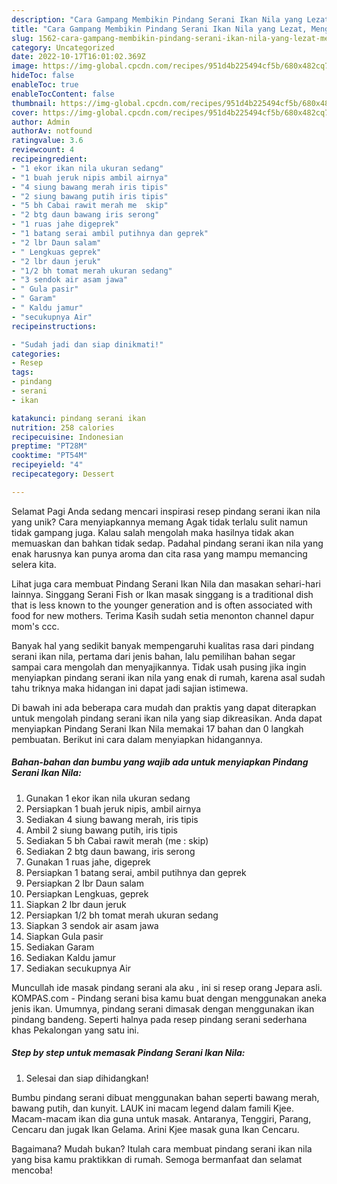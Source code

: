 ```yaml
---
description: "Cara Gampang Membikin Pindang Serani Ikan Nila yang Lezat, Mengugah Selera"
title: "Cara Gampang Membikin Pindang Serani Ikan Nila yang Lezat, Mengugah Selera"
slug: 1562-cara-gampang-membikin-pindang-serani-ikan-nila-yang-lezat-mengugah-selera
category: Uncategorized
date: 2022-10-17T16:01:02.369Z
image: https://img-global.cpcdn.com/recipes/951d4b225494cf5b/680x482cq70/pindang-serani-ikan-nila-foto-resep-utama.jpg
hideToc: false
enableToc: true
enableTocContent: false
thumbnail: https://img-global.cpcdn.com/recipes/951d4b225494cf5b/680x482cq70/pindang-serani-ikan-nila-foto-resep-utama.jpg
cover: https://img-global.cpcdn.com/recipes/951d4b225494cf5b/680x482cq70/pindang-serani-ikan-nila-foto-resep-utama.jpg
author: Admin
authorAv: notfound
ratingvalue: 3.6
reviewcount: 4
recipeingredient:
- "1 ekor ikan nila ukuran sedang"
- "1 buah jeruk nipis ambil airnya"
- "4 siung bawang merah iris tipis"
- "2 siung bawang putih iris tipis"
- "5 bh Cabai rawit merah me  skip"
- "2 btg daun bawang iris serong"
- "1 ruas jahe digeprek"
- "1 batang serai ambil putihnya dan geprek"
- "2 lbr Daun salam"
- " Lengkuas geprek"
- "2 lbr daun jeruk"
- "1/2 bh tomat merah ukuran sedang"
- "3 sendok air asam jawa"
- " Gula pasir"
- " Garam"
- " Kaldu jamur"
- "secukupnya Air"
recipeinstructions:

- "Sudah jadi dan siap dinikmati!"
categories:
- Resep
tags:
- pindang
- serani
- ikan

katakunci: pindang serani ikan 
nutrition: 258 calories
recipecuisine: Indonesian
preptime: "PT28M"
cooktime: "PT54M"
recipeyield: "4"
recipecategory: Dessert

---
```



Selamat Pagi Anda sedang mencari inspirasi resep pindang serani ikan nila yang unik? Cara menyiapkannya memang Agak tidak terlalu sulit namun tidak gampang juga. Kalau salah mengolah maka hasilnya tidak akan memuaskan dan bahkan tidak sedap. Padahal pindang serani ikan nila yang enak harusnya kan punya aroma dan cita rasa yang mampu memancing selera kita.


Lihat juga cara membuat Pindang Serani Ikan Nila dan masakan sehari-hari lainnya. Singgang Serani Fish or Ikan masak singgang is a traditional dish that is less known to the younger generation and is often associated with food for new mothers. Terima Kasih sudah setia menonton channel dapur mom&#39;s ccc.

Banyak hal yang sedikit banyak mempengaruhi kualitas rasa dari pindang serani ikan nila, pertama dari jenis bahan, lalu pemilihan bahan segar sampai cara mengolah dan menyajikannya. Tidak usah pusing jika ingin menyiapkan pindang serani ikan nila yang enak di rumah, karena asal sudah tahu triknya maka hidangan ini dapat jadi sajian istimewa.


Di bawah ini ada beberapa cara mudah dan praktis yang dapat diterapkan untuk mengolah pindang serani ikan nila yang siap dikreasikan. Anda dapat menyiapkan Pindang Serani Ikan Nila memakai 17 bahan dan 0 langkah pembuatan. Berikut ini cara dalam menyiapkan hidangannya.

<!--inarticleads1-->

##### Bahan-bahan dan bumbu yang wajib ada untuk menyiapkan Pindang Serani Ikan Nila:

1. Gunakan 1 ekor ikan nila ukuran sedang
1. Persiapkan 1 buah jeruk nipis, ambil airnya
1. Sediakan 4 siung bawang merah, iris tipis
1. Ambil 2 siung bawang putih, iris tipis
1. Sediakan 5 bh Cabai rawit merah (me : skip)
1. Sediakan 2 btg daun bawang, iris serong
1. Gunakan 1 ruas jahe, digeprek
1. Persiapkan 1 batang serai, ambil putihnya dan geprek
1. Persiapkan 2 lbr Daun salam
1. Persiapkan  Lengkuas, geprek
1. Siapkan 2 lbr daun jeruk
1. Persiapkan 1/2 bh tomat merah ukuran sedang
1. Siapkan 3 sendok air asam jawa
1. Siapkan  Gula pasir
1. Sediakan  Garam
1. Sediakan  Kaldu jamur
1. Sediakan secukupnya Air


Muncullah ide masak pindang serani ala aku , ini si resep orang Jepara asli. KOMPAS.com - Pindang serani bisa kamu buat dengan menggunakan aneka jenis ikan. Umumnya, pindang serani dimasak dengan menggunakan ikan pindang bandeng. Seperti halnya pada resep pindang serani sederhana khas Pekalongan yang satu ini. 

<!--inarticleads2-->

##### Step by step untuk memasak Pindang Serani Ikan Nila:


1. Selesai dan siap dihidangkan!

Bumbu pindang serani dibuat menggunakan bahan seperti bawang merah, bawang putih, dan kunyit. LAUK ini macam legend dalam famili Kjee. Macam-macam ikan dia guna untuk masak. Antaranya, Tenggiri, Parang, Cencaru dan jugak Ikan Gelama. Arini Kjee masak guna Ikan Cencaru. 

Bagaimana? Mudah bukan? Itulah cara membuat pindang serani ikan nila yang bisa kamu praktikkan di rumah. Semoga bermanfaat dan selamat mencoba!
